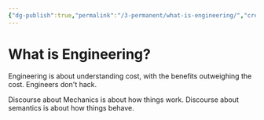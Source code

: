 ```yaml
---
{"dg-publish":true,"permalink":"/3-permanent/what-is-engineering/","created":"2023-08-03T06:06:36.077-05:00","updated":"2023-09-19T07:41:12.057-05:00"}
---
```


# What is Engineering?
Engineering is about understanding cost, with the benefits outweighing the cost.
Engineers don't hack.

Discourse about Mechanics is about how things work.
Discourse about semantics is about how things behave.
